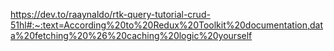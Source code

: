 https://dev.to/raaynaldo/rtk-query-tutorial-crud-51hl#:~:text=According%20to%20Redux%20Toolkit%20documentation,data%20fetching%20%26%20caching%20logic%20yourself